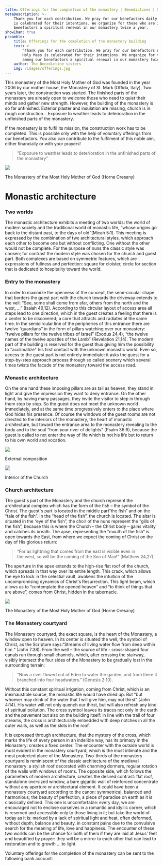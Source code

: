 ```yaml
---
title: Offerings for the completion of the monastery | Benedictines | SK
metaDescription: >-
    Thank you for each contribution. We pray for our benefactors daily and once a month a Holy Mass
    is celebrated for their intentions. We organize for those who are interested among our
    benefactors a spiritual renewal in our monastery twice a year.
showIban: true
preamble:
    title: Offerings for the completion of the monastery building
    text: >
        “Thank you for each contribution. We pray for our benefactors daily and once a month a
        Holy Mass is celebrated for their intentions. We organize for those who are interested
        among our benefactors a spiritual renewal in our monastery twice a year.”
    author: The Benedictine sisters
    img: /images/offerings.jpg
---
```


This monastery of the Most Holy Mother of God was founded in the year 2006 by
our mother house, the Monastery of St. Mark (Offida, Italy). Two years later,
the construction was started. The finished parts of the monastery are already
open to welcome those who need to quiet their minds and gather new strength.
However, the building of the monastery is so far unfinished. Exterior plaster
and insulation are missing, church is in rough construction… Exposure to weather
leads to deterioration in the unfinished parts of the monastery.

If the monastery is to fulfil its mission, the construction work has to be
completed. This is possible only with the help of voluntary offerings from our
benefactors. You also can contribute to the fulfilment of this noble aim, either
financially or with your prayers!

> "Exposure to weather leads to deterioration in the unfinished parts of the
> monastery"

<div class="image-full">
    <img src="/images/article01-1.jpg">
    <p>The Monastery of the Most Holy Mother of God (Horne Oresany)</p>
</div>

# Monastic architecture

### Two worlds

The monastic architecture exhibits a meeting of two worlds: the world of modern
society and the traditional world of monastic life, “whose origins go back to
the distant past, to the days of old”(Micah 5:1). This meeting is expressed by
the combination of two architectural styles, which approach each other to become
one but without conflicting. One without the other would not be complete. For
the purpose of nuns the classic style was chosen; for contrast the modern style
was chosen for the church and guest part. Both complexes are based on symmetric
features, which are expressions of fullness and perfection: square for cloister,
circle for section that is dedicated to hospitality toward the world.

### Entry to the monastery

In order to maximize the openness of the concept, the semi-circular shape that
borders the guest part with the church towards the driveway extends to the veil:
“See, some shall come from afar, others from the north and the west, …” (Isaiah
49,12). According to this circular layout of access area all steps lead to one
direction, which in the guest creates a feeling that there is a center to be
discovered; a core that attracts and radiates at the same time. In the
semicircular line of the peripheries of this entrance there are twelve
“guardians” in the form of pillars watching over our monastery: “twelve pillars
for the twelve tribes of Israel” (Exodus 24,4), “the twelve names of the twelve
apostles of the Lamb” (Revelation 21,14). The modern part of the building is
reserved for the guest thus giving him the possibility to "acclimatize" his
first contact with the unknown monastic world. Even so, access to the guest part
is not entirely immediate: it asks the guest for a step-by-step approach process
through so called scenery which several times twists the facade of the monastery
toward the access road.

### Monastic architecture

On the one hand these imposing pillars are as tall as heaven; they stand in
light and give the impression they want to deny entrance. On the other hand, by
having many passages, they invite the visitor to step in through them step by
step. So the guest does not meet the unknown world immediately, and at the same
time progressively enters to the place where God hides his presence. Of course
the windows of the guest rooms are not directed to the interiors of the
monastery, the heart of monastic architecture, but toward the entrance area to
the monastery revealing to the body and to the soul “from your river of
delights” (Psalm 36:9), because the guest is called to not enter the way of life
which is not his life but to return to his own world and vocation.

<div class="image-side-by-side">
    <div class="left">
        <img src="/images/article01-2.jpg">
        <p>External composition</p>
    </div>
    <div class="right">
        <img src="/images/article01-3.jpg">
        <p>Interior of the Church</p>
    </div>
</div>

### Church architecture

The guest´s part of the Monastery and the church represent the architectural
complex which has the form of the fish – the symbol of the Christ. The guest´s
part is located in the middle part“the fish” and on the “tale of the fish”. In
the “head of the fish”, the church is located. The altar is situated in the “eye
of the fish”, the choir of the nuns represent the “gills of the fish”, because
this is where the Church – the Christ body – gains vitality and catches its
breath. The apse, representing the “mouth of the fish” is open towards the East,
from where we expect the coming of Christ on the day of His glorious return:

> “For as lightning that comes from the east is visible even in the west, so
> will be the coming of the Son of Man!” (Matthew 24,27).

The aperture in the apse extends to the high-rise flat roof of the church, which
spreads in that way over its entire length. This crack, which allows the eye to
lock in the celestial vault, awakens the intuition of the uncompromising
dynamics of Christ&#39;s Resurrection. This light beam, which allows us to
“contemplate the opened heaven” and “to think of things that are above”, comes
from Christ, hidden in the tabernacle.

<div class="image-full">
    <img src="/images/article01-4.jpg">
    <p>The Monastery of the Most Holy Mother of God (Horne Oresany)</p>
</div>

### The Monastery courtyard

The Monastery courtyard, the exact square, is the heart of the Monastery, a
window open to heaven. In its center is situated the well, the symbol of Christ,
as the Scripture says:“Streams of living water flow from deep within him.“ (John
7:38). From the well – the source of life - cross-shaped four canals run through
small channels, which, after crossing the stairway, visibly intersect the four
sides of the Monastery to be gradually lost in the surrounding terrain:

> “Now a river flowed out of Eden to water the garden, and from there it
> branched into four headwaters.” (Genesis 2:10).

Without this constant spiritual irrigation, coming from Christ, which is an
inexhaustible source, the monastic life would have dried up. But “but whoever
may drink of the water that I will give him, may not thirst“ (John 4:14). His
water will not only quench our thirst, but will also refresh any kind of
spiritual pollution. The cross symbol leaves its traces not only in the earth
and the pavement but also on the building itself: in line with the trail of four
streams, the cross is architecturally embedded with deep notches in all the
outer walls, as well as the slots in the roof.

It is expressed through architecture, that the mystery of the cross, which marks
the life of every person in an indelible way, has its primacy in the Monastery:
creates a fixed center. The encounter with the outside world is most evident in
the monastery courtyard, which is the most intimate and the most protected place
of the Monastery. Two-thirds of the monastery courtyard is reminiscent of the
classic architecture of the medieval monastery: a stylish roof decorated with
charming dormers, regular rotation of the walls with windows of rooms. The
opposite side, which follows the parameters of modern architecture, creates the
desired contrast: flat roof, standalone oversized window, a bare gigantic wall
of reinforced concentrate without any aperture or architectural element. It
could have been a monastery courtyard according to the canon: symmetrical,
balanced and harmonious; the beauty of perfection, a piece of paradise on earth
as it is classically defined. This one is uncomfortable: every day, we are
encouraged not to enclose ourselves in a romantic and idyllic corner, which is
reserved and accessible only to those living in it; but take the world of today
as it is: marked by a lack of spiritual light and heat, often deformed, without
depth, balance and beauty, in constant pains due to the convulsive search for
the meaning of life, love and happiness. The encounter of these two worlds can
be the chance for both of them if they are laid at Jesus&#39; feet and
beautified by prayer: they will be a mirror to each other that can lead to
restoration and to growth ... to light.

Voluntary offerings for the completion of the monastery can be sent to the
following bank account:
